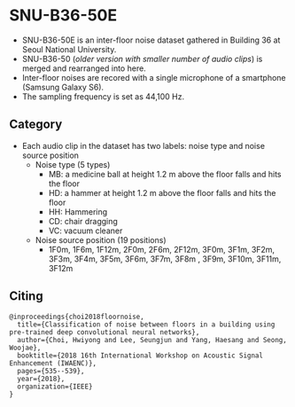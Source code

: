 # SNU-B36-50E

- SNU-B36-50E is an inter-floor noise dataset gathered in Building 36 at Seoul National University.
- SNU-B36-50 (*older version with smaller number of audio clips*) is merged and rearranged into here.
- Inter-floor noises are recored with a single microphone of a smartphone (Samsung Galaxy S6).
- The sampling frequency is set as 44,100 Hz.



## Category

- Each audio clip in the dataset has two labels: noise type and noise source position
  - Noise type (5 types)
    - MB: a medicine ball at height 1.2 m above the floor falls and hits the floor
    - HD: a hammer at height 1.2 m above the floor falls and hits the floor
    - HH: Hammering
    - CD: chair dragging
    - VC: vacuum cleaner
  - Noise source position (19 positions)
    - 1F0m, 1F6m, 1F12m, 2F0m, 2F6m, 2F12m, 3F0m, 3F1m, 3F2m, 3F3m, 3F4m, 3F5m, 3F6m, 3F7m, 3F8m , 3F9m, 3F10m, 3F11m, 3F12m



## Citing

```
@inproceedings{choi2018floornoise,
  title={Classification of noise between floors in a building using pre-trained deep convolutional neural networks},
  author={Choi, Hwiyong and Lee, Seungjun and Yang, Haesang and Seong, Woojae},
  booktitle={2018 16th International Workshop on Acoustic Signal Enhancement (IWAENC)},
  pages={535--539},
  year={2018},
  organization={IEEE}
}
```